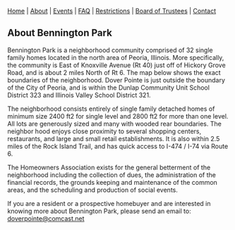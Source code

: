 [Home](index.md) | [About](about.md) | [Events](events.md) | [FAQ](faq.md) | [Restrictions](restrictions.md) | [Board of Trustees](trustees.md) | [Contact](contact.md)

## About Bennington Park

Bennington Park is a neighborhood community comprised of 32 single family homes located in the north area of Peoria, Illinois.  More specifically, the community is East of Knoxville Avenue (Rt 40) just off of Hickory Grove Road, and is about 2 miles North of Rt 6.   The map below shows the exact boundaries of the neighborhood. Dover Pointe is just outside the boundary of the City of Peoria, and is within the Dunlap Community Unit School District 323 and Illinois Valley School District 321.  

The neighborhood consists entirely of single family detached homes of minimum size 2400 ft2 for single level and 2800 ft2 for more than one level. All lots are generously sized and many with wooded rear boundaries.   The neighbor hood enjoys close proximity to several shopping centers, restaurants, and large and small retail establishments.  It is also within 2.5 miles of the Rock Island Trail, and has quick access to I-474 / I-74 via Route 6.  

The Homeowners Association exists for the general betterment of the neighborhood including the collection of dues, the administration of the financial records, the grounds keeping and maintenance of the common areas, and the scheduling and production of social events.  

If you are a resident or a prospective homebuyer and are interested in knowing more about 
Bennington Park, please send an email to:  doverpointe@comcast.net

